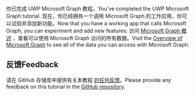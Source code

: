 <!-- markdownlint-disable MD002 MD041 -->

<span data-ttu-id="83cbf-101">你已完成 UWP Microsoft Graph 教程。</span><span class="sxs-lookup"><span data-stu-id="83cbf-101">You've completed the UWP Microsoft Graph tutorial.</span></span> <span data-ttu-id="83cbf-102">现在，你已经拥有一个调用 Microsoft Graph 的工作应用，你可以试验并添加新功能。</span><span class="sxs-lookup"><span data-stu-id="83cbf-102">Now that you have a working app that calls Microsoft Graph, you can experiment and add new features.</span></span> <span data-ttu-id="83cbf-103">访问 [Microsoft Graph 概述](/graph/overview) ，查看可以使用 Microsoft Graph 访问的所有数据。</span><span class="sxs-lookup"><span data-stu-id="83cbf-103">Visit the [Overview of Microsoft Graph](/graph/overview) to see all of the data you can access with Microsoft Graph.</span></span>

## <a name="feedback"></a><span data-ttu-id="83cbf-104">反馈</span><span class="sxs-lookup"><span data-stu-id="83cbf-104">Feedback</span></span>

<span data-ttu-id="83cbf-105">请在 GitHub 存储库中提供有关本教程 [的任何反馈](https://github.com/microsoftgraph/msgraph-training-uwp)。</span><span class="sxs-lookup"><span data-stu-id="83cbf-105">Please provide any feedback on this tutorial in the [GitHub repository](https://github.com/microsoftgraph/msgraph-training-uwp).</span></span>
